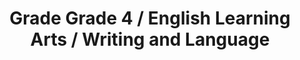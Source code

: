 ---
title: "Grade Grade 4 / English Learning Arts / Writing and Language"
subject: "ela"
grade: "4"
area: "wl"
next_steps:
  - instructions: "Ask your student to read stories from different cultures about the same topic or theme and compare and contrast their treatment of these ideas. Ask your student to explain how the events and characters help to develop the themes. Ask your student to analyze the points of view used in stories, poems, or plays. "
  - instructions: "Ask your student to read articles about a topic and then write a short essay that shares an opinion or explains information about the topic. The writing should be well organized and the topic should be fully developed with detail from the texts. Ask your student to revise and edit the essay. "
  - instructions: "Ask your student to read articles about a topic and explain how events and ideas are communicated. Discuss how people, events, and ideas interact in the texts. Have him or her contrast the authors’ points of view, organizational styles, and purposes."
---